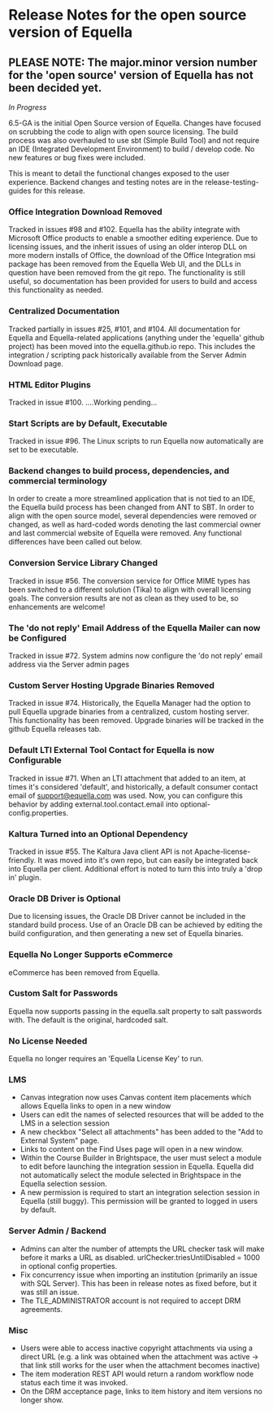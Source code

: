 # Release Notes for the open source version of Equella
## PLEASE NOTE:  The major.minor version number for the 'open source' version of Equella has not been decided yet.

*_In Progress_*

6.5-GA is the initial Open Source version of Equella.  Changes have focused on scrubbing the code to align with open source licensing.  The build process was also overhauled to use sbt (Simple Build Tool) and not require an IDE (Integrated Development Environment) to build / develop code.  No new features or bug fixes were included.

This is meant to detail the functional changes exposed to the user experience.  Backend changes and testing notes are in the release-testing-guides for this release.

### Office Integration Download Removed
Tracked in issues #98 and #102.  Equella has the ability integrate with Microsoft Office products to enable a smoother editing experience.  Due to licensing issues, and the inherit issues of using an older interop DLL on more modern installs of Office, the download of the Office Integration msi package has been removed from the Equella Web UI, and the DLLs in question have been removed from the git repo.  The functionality is still useful, so documentation has been provided for users to build and access this functionality as needed.

### Centralized Documentation
Tracked partially in issues #25, #101, and #104.  All documentation for Equella and Equella-related applications (anything under the 'equella' github project) has been moved into the equella.github.io repo.  This includes the integration / scripting pack historically available from the Server Admin Download page.  

### HTML Editor Plugins
Tracked in issue #100. ....Working pending...

### Start Scripts are by Default, Executable
Tracked in issue #96.  The Linux scripts to run Equella now automatically are set to be executable.

### Backend changes to build process, dependencies, and commercial terminology
In order to create a more streamlined application that is not tied to an IDE, the Equella build process has been changed from ANT to SBT.  In order to align with the open source model, several dependencies were removed or changed, as well as hard-coded words denoting the last commercial owner and last commercial website of Equella were removed.  Any functional differences have been called out below.

### Conversion Service Library Changed
Tracked in issue #56.  The conversion service for Office MIME types has been switched to a different solution (Tika) to align with overall licensing goals.  The conversion results are not as clean as they used to be, so enhancements are welcome!

### The 'do not reply' Email Address of the Equella Mailer can now be Configured
Tracked in issue #72.  System admins now configure the 'do not reply' email address via the Server admin pages

### Custom Server Hosting Upgrade Binaries Removed 
Tracked in issue #74.  Historically, the Equella Manager had the option to pull Equella upgrade binaries from a centralized, custom hosting server.  This functionality has been removed.  Upgrade binaries will be tracked in the github Equella releases tab.

### Default LTI External Tool Contact for Equella is now Configurable
Tracked in issue #71.  When an LTI attachment that added to an item, at times it's considered 'default', and historically, a default consumer contact email of support@equella.com was used.  Now, you can configure this behavior by adding external.tool.contact.email into optional-config.properties.

### Kaltura Turned into an Optional Dependency
Tracked in issue #55.  The Kaltura Java client API is not Apache-license-friendly.  It was moved into it's own repo, but can easily be integrated back into Equella per client.  Additional effort is noted to turn this into truly a 'drop in' plugin.

### Oracle DB Driver is Optional
Due to licensing issues, the Oracle DB Driver cannot be included in the standard build process.  Use of an Oracle DB can be achieved by editing the build configuration, and then generating a new set of Equella binaries.

### Equella No Longer Supports eCommerce
eCommerce has been removed from Equella.

### Custom Salt for Passwords
Equella now supports passing in the equella.salt property to salt passwords with.  The default is the original, hardcoded salt.

### No License Needed
Equella no longer requires an 'Equella License Key' to run.

### LMS
* Canvas integration now uses Canvas content item placements which allows Equella links to open in a new window
* Users can edit the names of selected resources that will be added to the LMS in a selection session
* A new checkbox "Select all attachments" has been added to the "Add to External System" page.
* Links to content on the Find Uses page will open in a new window.
* Within the Course Builder in Brightspace, the user must select a module to edit before launching the integration 
session in Equella. Equella did not automatically select the module selected in Brightspace in the Equella selection session.
* A new permission is required to start an integration selection session in Equella (still buggy).  This permission will be granted to logged in users by default.

### Server Admin / Backend
* Admins can alter the number of attempts the URL checker task will make before it marks a URL as disabled. urlChecker.triesUntilDisabled = 1000 in optional config properties.
* Fix concurrency issue when importing an institution (primarily an issue with SQL Server).  This has been in release notes as fixed before, but it was still an issue.
* The TLE_ADMINISTRATOR account is not required to accept DRM agreements.

### Misc
* Users were able to access inactive copyright attachments via using a direct URL (e.g. a link was obtained when the attachment was active -> that link still works for the user when the attachment becomes inactive)
* The item moderation REST API would return a random workflow node status each time it was invoked.
* On the DRM acceptance page, links to item history and item versions no longer show.
